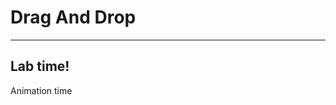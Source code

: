 # Drag And Drop

---



<!-- .slide: data-background="url('images/lab2.jpg')" data-background-size="cover"  --> 
<!-- .slide: class="lab" -->
## Lab time!
Animation time
